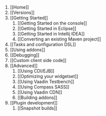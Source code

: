 1. [[Home]]
1. [[Versions]]
1. [[Getting Started]]
    1. [[Getting Started on the console]]
    1. [[Getting Started in Eclipse]]
    1. [[Getting Started in Intellij IDEA]]
    1. [[Converting an existing Maven project]]
1. [[Tasks and configuration DSL]]
1. [[Using addons]]
1. [[Debugging]]
1. [[Custom client side code]]
1. [[Advanced]]
    1. [[Using CDI/EJB]]
    1. [[Optimizing your widgetset]]
    1. [[Using Vaadin Testbench]]
    1. [[Using Compass SASS]]
    1. [[Using Vaadin CDN]] 
    1. [[Building addons]]
1. [[Plugin development]]
    1. [[Snapshot builds]]
